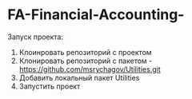 # FA-Financial-Accounting-

Запуск проекта:
1) Клоинровать репозиторий с проектом
2) Клонировать репозиторий с пакетом - https://github.com/msrychagov/Utilities.git
3) Добавить локальный пакет Utilities
4) Запустить проект
